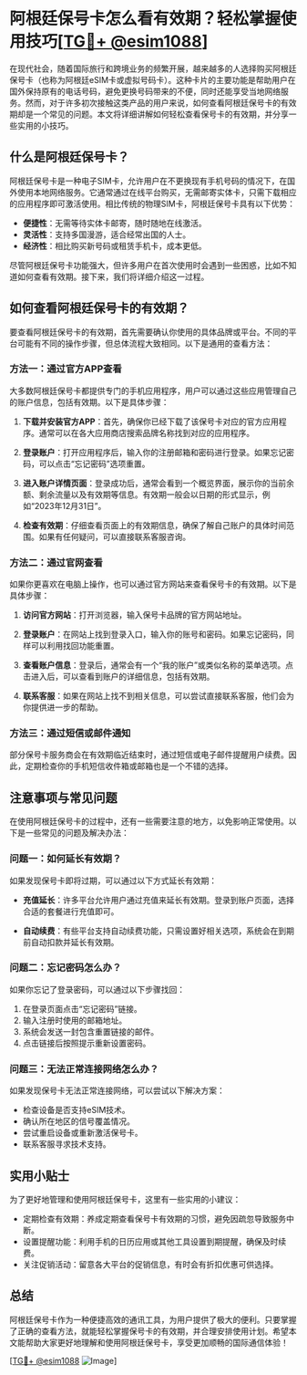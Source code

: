 # 阿根廷保号卡怎么看有效期？轻松掌握使用技巧[[TG💪+ @esim1088](https://t.me/s/esim1088)]

在现代社会，随着国际旅行和跨境业务的频繁开展，越来越多的人选择购买阿根廷保号卡（也称为阿根廷eSIM卡或虚拟号码卡）。这种卡片的主要功能是帮助用户在国外保持原有的电话号码，避免更换号码带来的不便，同时还能享受当地网络服务。然而，对于许多初次接触这类产品的用户来说，如何查看阿根廷保号卡的有效期却是一个常见的问题。本文将详细讲解如何轻松查看保号卡的有效期，并分享一些实用的小技巧。

## 什么是阿根廷保号卡？

阿根廷保号卡是一种电子SIM卡，允许用户在不更换现有手机号码的情况下，在国外使用本地网络服务。它通常通过在线平台购买，无需邮寄实体卡，只需下载相应的应用程序即可激活使用。相比传统的物理SIM卡，阿根廷保号卡具有以下优势：

- **便捷性**：无需等待实体卡邮寄，随时随地在线激活。
- **灵活性**：支持多国漫游，适合经常出国的人士。
- **经济性**：相比购买新号码或租赁手机卡，成本更低。
  
尽管阿根廷保号卡功能强大，但许多用户在首次使用时会遇到一些困惑，比如不知道如何查看有效期。接下来，我们将详细介绍这一过程。

## 如何查看阿根廷保号卡的有效期？

要查看阿根廷保号卡的有效期，首先需要确认你使用的具体品牌或平台。不同的平台可能有不同的操作步骤，但总体流程大致相同。以下是通用的查看方法：

### 方法一：通过官方APP查看

大多数阿根廷保号卡都提供专门的手机应用程序，用户可以通过这些应用管理自己的账户信息，包括有效期。以下是具体步骤：

1. **下载并安装官方APP**：首先，确保你已经下载了该保号卡对应的官方应用程序。通常可以在各大应用商店搜索品牌名称找到对应的应用程序。
   
2. **登录账户**：打开应用程序后，输入你的注册邮箱和密码进行登录。如果忘记密码，可以点击“忘记密码”选项重置。

3. **进入账户详情页面**：登录成功后，通常会看到一个概览界面，展示你的当前余额、剩余流量以及有效期等信息。有效期一般会以日期的形式显示，例如“2023年12月31日”。

4. **检查有效期**：仔细查看页面上的有效期信息，确保了解自己账户的具体时间范围。如果有任何疑问，可以直接联系客服咨询。

### 方法二：通过官网查看

如果你更喜欢在电脑上操作，也可以通过官方网站来查看保号卡的有效期。以下是具体步骤：

1. **访问官方网站**：打开浏览器，输入保号卡品牌的官方网站地址。

2. **登录账户**：在网站上找到登录入口，输入你的账号和密码。如果忘记密码，同样可以利用找回功能重置。

3. **查看账户信息**：登录后，通常会有一个“我的账户”或类似名称的菜单选项。点击进入后，可以查看到账户的详细信息，包括有效期。

4. **联系客服**：如果在网站上找不到相关信息，可以尝试直接联系客服，他们会为你提供进一步的帮助。

### 方法三：通过短信或邮件通知

部分保号卡服务商会在有效期临近结束时，通过短信或电子邮件提醒用户续费。因此，定期检查你的手机短信收件箱或邮箱也是一个不错的选择。

## 注意事项与常见问题

在使用阿根廷保号卡的过程中，还有一些需要注意的地方，以免影响正常使用。以下是一些常见的问题及解决办法：

### 问题一：如何延长有效期？

如果发现保号卡即将过期，可以通过以下方式延长有效期：

- **充值延长**：许多平台允许用户通过充值来延长有效期。登录到账户页面，选择合适的套餐进行充值即可。
  
- **自动续费**：有些平台支持自动续费功能，只需设置好相关选项，系统会在到期前自动扣款并延长有效期。

### 问题二：忘记密码怎么办？

如果你忘记了登录密码，可以通过以下步骤找回：

1. 在登录页面点击“忘记密码”链接。
2. 输入注册时使用的邮箱地址。
3. 系统会发送一封包含重置链接的邮件。
4. 点击链接后按照提示重新设置密码。

### 问题三：无法正常连接网络怎么办？

如果发现保号卡无法正常连接网络，可以尝试以下解决方案：

- 检查设备是否支持eSIM技术。
- 确认所在地区的信号覆盖情况。
- 尝试重启设备或重新激活保号卡。
- 联系客服寻求技术支持。

## 实用小贴士

为了更好地管理和使用阿根廷保号卡，这里有一些实用的小建议：

- 定期检查有效期：养成定期查看保号卡有效期的习惯，避免因疏忽导致服务中断。
- 设置提醒功能：利用手机的日历应用或其他工具设置到期提醒，确保及时续费。
- 关注促销活动：留意各大平台的促销信息，有时会有折扣优惠可供选择。

## 总结

阿根廷保号卡作为一种便捷高效的通讯工具，为用户提供了极大的便利。只要掌握了正确的查看方法，就能轻松掌握保号卡的有效期，并合理安排使用计划。希望本文能帮助大家更好地理解和使用阿根廷保号卡，享受更加顺畅的国际通信体验！

[[TG💪+ @esim1088](https://t.me/s/esim1088) ![Image](https://i.postimg.cc/4NQfJmqS/Snipaste-2025-05-13-00-14-12.png)]